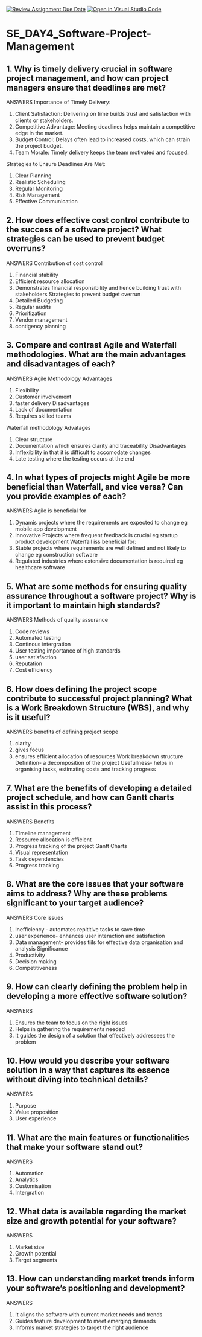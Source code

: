[![Review Assignment Due Date](https://classroom.github.com/assets/deadline-readme-button-22041afd0340ce965d47ae6ef1cefeee28c7c493a6346c4f15d667ab976d596c.svg)](https://classroom.github.com/a/9pw6JKcu)
[![Open in Visual Studio Code](https://classroom.github.com/assets/open-in-vscode-2e0aaae1b6195c2367325f4f02e2d04e9abb55f0b24a779b69b11b9e10269abc.svg)](https://classroom.github.com/online_ide?assignment_repo_id=18437000&assignment_repo_type=AssignmentRepo)
# SE_DAY4_Software-Project-Management
## 1. Why is timely delivery crucial in software project management, and how can project managers ensure that deadlines are met?
ANSWERS
Importance of Timely Delivery:

1. Client Satisfaction: Delivering on time builds trust and satisfaction with clients or stakeholders.
2. Competitive Advantage: Meeting deadlines helps maintain a competitive edge in the market.
3. Budget Control: Delays often lead to increased costs, which can strain the project budget.
4. Team Morale: Timely delivery keeps the team motivated and focused.

Strategies to Ensure Deadlines Are Met:

1. Clear Planning
2. Realistic Scheduling
3. Regular Monitoring
4. Risk Management
5. Effective Communication

## 2. How does effective cost control contribute to the success of a software project? What strategies can be used to prevent budget overruns?
ANSWERS
Contribution of cost control
1. Financial stability
2. Efficient resource allocation
3. Demonstrates financial responsibility and hence building trust with stakeholders
Strategies to prevent budget overrun
1. Detailed Budgeting
2. Regular audits
3. Prioritization
4. Vendor management
5. contigency planning

## 3. Compare and contrast Agile and Waterfall methodologies. What are the main advantages and disadvantages of each?
ANSWERS
Agile Methodology
Advantages
1. Flexibility
2. Customer involvement
3. faster delivery
Disadvantages
1. Lack of documentation
2. Requires skilled teams

Waterfall methodology
Advatages
1. Clear structure
2. Documentation which ensures clarity and traceability
Disadvantages
1. Inflexibility in that it is difficult to accomodate changes
2. Late testing where the testing occurs at the end

## 4. In what types of projects might Agile be more beneficial than Waterfall, and vice versa? Can you provide examples of each?
ANSWERS
Agile is beneficial for 
1. Dynamis projects where the requirements are expected to change eg mobile app development
2. Innovative Projects where frequent feedback is crucial eg startup product development
Waterfall iss beneficial for:
1. Stable projects where requirements are well defined and not likely to change eg construction software
2. Regulated industries where extensive documentation is required eg healthcare software

## 5. What are some methods for ensuring quality assurance throughout a software project? Why is it important to maintain high standards?
ANSWERS
Methods of quality assurance
1. Code reviews
2. Automated testing
3. Continous intergration
4. User testing
importance of high standards
1. user satisfaction
2. Reputation
3. Cost efficiency

## 6. How does defining the project scope contribute to successful project planning? What is a Work Breakdown Structure (WBS), and why is it useful?
ANSWERS
benefits of defining project scope
1. clarity
2. gives focus
3. ensures efficient allocation of resources
Work breakdown structure
Definition- a decomposition of the project
Usefullness- helps in organising tasks, estimating costs and tracking progress

## 7. What are the benefits of developing a detailed project schedule, and how can Gantt charts assist in this process?
ANSWERS
Benefits
1. Timeline management
2. Resource allocation is efficient
3. Progress tracking of the project
Gantt Charts
1. Visual representation
2. Task dependencies
3. Progress tracking

## 8. What are the core issues that your software aims to address? Why are these problems significant to your target audience?
ANSWERS
Core issues
1. Inefficiency - automates repititive tasks to save time
2. user experience- enhances user interaction and satisfaction
3. Data management- provides tiils for effective data organisation and analysis
Significance
1. Productivity
2. Decision making
3. Competitiveness

## 9. How can clearly defining the problem help in developing a more effective software solution?
ANSWERS
1. Ensures the team to focus on the right issues
2. Helps in gathering the requirements needed
3. It guides the design of a solution that effectively addressees the problem

## 10. How would you describe your software solution in a way that captures its essence without diving into technical details?
ANSWERS
1. Purpose
2. Value proposition
3. User experience

## 11. What are the main features or functionalities that make your software stand out?
ANSWERS
1. Automation
2. Analytics
3. Customisation
4. Intergration

## 12. What data is available regarding the market size and growth potential for your software?
ANSWERS
1. Market size
2. Growth potential
3. Target segments


## 13. How can understanding market trends inform your software’s positioning and development?
ANSWERS
1. It aligns the software with current market needs and trends
2. Guides feature development to meet emerging demands
3. Informs market strategies to target the right audience
